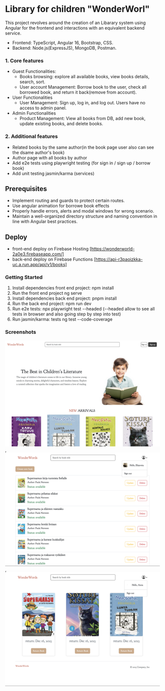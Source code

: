 # Library for children "WonderWorl"

This project revolves around the creation of an Libarary system using Angular for the frontend and interactions with an equivalent backend service.

- Frontend: TypeScript, Angular 16, Bootstrap, CSS.
- Backend: Node.js(ExpressJS), MongoDB, Postman.

### 1. Core features

- Guest Functionalities:
  - Books browsing: explore all available books, view books details, search, sort.
  - User account Management: Borrow book to the user, check all borrowed book, and return it back(remove from account).
- User Functionalities
  - User Management: Sign up, log in, and log out. Users have no access to admin panel.
- Admin Functionalities
  - Product Management: View all books from DB, add new book, update existing books, and delete books.

### 2. Additional features

- Related books by the same author(in the book page user also can see the dsame author's book)
- Author page with all books by author
- Add e2e tests using playwright testing (for sign in / sign up / borrow book)
- Add unit testing jasmin/karma (services)

## Prerequisites

- Implement routing and guards to protect certain routes.
- Use angular animation for borrowe book effects
- Properly handle errors, alerts and modal windows for wrong scenario.
- Maintain a well-organized directory structure and naming convention in line with Angular best practices.

## Deploy

- front-end deploy on Firebase Hosting [https://wonderworld-2a0e3.firebaseapp.com/]
- back-end deploy on Firebase Functions [https://api-r3paoizkka-uc.a.run.app/api/v1/books]


### Getting Started

1. Install dependencies front end project:
   npm install
2. Run the front end project 
   ng serve
3. Install dependencies back end project:
   pnpm install
4. Run the back end project: 
   npm run dev
5. Run e2e tests:
   npx playwright test --headed  (--headed allow to see all tests in browser and also going step by step into test)
6. Run jasmin/karma:
   tests ng test --code-coverage
### Screenshots

![Homepage](src/assets/homepage.png),
![Admin Panel](src/assets/admin.png),
![User Account Management](src/assets/user.png)
